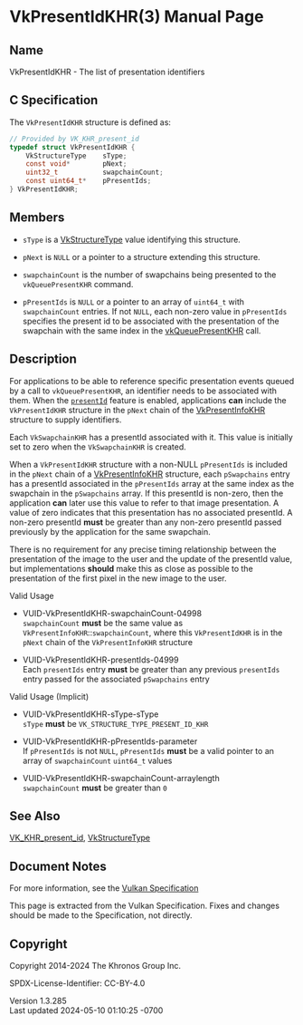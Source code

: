 # VkPresentIdKHR(3) Manual Page

## Name

VkPresentIdKHR - The list of presentation identifiers



## <a href="#_c_specification" class="anchor"></a>C Specification

The `VkPresentIdKHR` structure is defined as:

``` c
// Provided by VK_KHR_present_id
typedef struct VkPresentIdKHR {
    VkStructureType    sType;
    const void*        pNext;
    uint32_t           swapchainCount;
    const uint64_t*    pPresentIds;
} VkPresentIdKHR;
```

## <a href="#_members" class="anchor"></a>Members

- `sType` is a [VkStructureType](https://registry.khronos.org/vulkan/specs/1.3-extensions/man/html/VkStructureType.html) value identifying
  this structure.

- `pNext` is `NULL` or a pointer to a structure extending this
  structure.

- `swapchainCount` is the number of swapchains being presented to the
  `vkQueuePresentKHR` command.

- `pPresentIds` is `NULL` or a pointer to an array of `uint64_t` with
  `swapchainCount` entries. If not `NULL`, each non-zero value in
  `pPresentIds` specifies the present id to be associated with the
  presentation of the swapchain with the same index in the
  [vkQueuePresentKHR](https://registry.khronos.org/vulkan/specs/1.3-extensions/man/html/vkQueuePresentKHR.html) call.

## <a href="#_description" class="anchor"></a>Description

For applications to be able to reference specific presentation events
queued by a call to `vkQueuePresentKHR`, an identifier needs to be
associated with them. When the <a
href="https://registry.khronos.org/vulkan/specs/1.3-extensions/html/vkspec.html#features-presentId"
target="_blank" rel="noopener"><code>presentId</code></a> feature is
enabled, applications **can** include the `VkPresentIdKHR` structure in
the `pNext` chain of the [VkPresentInfoKHR](https://registry.khronos.org/vulkan/specs/1.3-extensions/man/html/VkPresentInfoKHR.html)
structure to supply identifiers.

Each `VkSwapchainKHR` has a presentId associated with it. This value is
initially set to zero when the `VkSwapchainKHR` is created.

When a `VkPresentIdKHR` structure with a non-NULL `pPresentIds` is
included in the `pNext` chain of a
[VkPresentInfoKHR](https://registry.khronos.org/vulkan/specs/1.3-extensions/man/html/VkPresentInfoKHR.html) structure, each `pSwapchains`
entry has a presentId associated in the `pPresentIds` array at the same
index as the swapchain in the `pSwapchains` array. If this presentId is
non-zero, then the application **can** later use this value to refer to
that image presentation. A value of zero indicates that this
presentation has no associated presentId. A non-zero presentId **must**
be greater than any non-zero presentId passed previously by the
application for the same swapchain.

There is no requirement for any precise timing relationship between the
presentation of the image to the user and the update of the presentId
value, but implementations **should** make this as close as possible to
the presentation of the first pixel in the new image to the user.

Valid Usage

- <a href="#VUID-VkPresentIdKHR-swapchainCount-04998"
  id="VUID-VkPresentIdKHR-swapchainCount-04998"></a>
  VUID-VkPresentIdKHR-swapchainCount-04998  
  `swapchainCount` **must** be the same value as
  `VkPresentInfoKHR`::`swapchainCount`, where this `VkPresentIdKHR` is
  in the `pNext` chain of the `VkPresentInfoKHR` structure

- <a href="#VUID-VkPresentIdKHR-presentIds-04999"
  id="VUID-VkPresentIdKHR-presentIds-04999"></a>
  VUID-VkPresentIdKHR-presentIds-04999  
  Each `presentIds` entry **must** be greater than any previous
  `presentIds` entry passed for the associated `pSwapchains` entry

Valid Usage (Implicit)

- <a href="#VUID-VkPresentIdKHR-sType-sType"
  id="VUID-VkPresentIdKHR-sType-sType"></a>
  VUID-VkPresentIdKHR-sType-sType  
  `sType` **must** be `VK_STRUCTURE_TYPE_PRESENT_ID_KHR`

- <a href="#VUID-VkPresentIdKHR-pPresentIds-parameter"
  id="VUID-VkPresentIdKHR-pPresentIds-parameter"></a>
  VUID-VkPresentIdKHR-pPresentIds-parameter  
  If `pPresentIds` is not `NULL`, `pPresentIds` **must** be a valid
  pointer to an array of `swapchainCount` `uint64_t` values

- <a href="#VUID-VkPresentIdKHR-swapchainCount-arraylength"
  id="VUID-VkPresentIdKHR-swapchainCount-arraylength"></a>
  VUID-VkPresentIdKHR-swapchainCount-arraylength  
  `swapchainCount` **must** be greater than `0`

## <a href="#_see_also" class="anchor"></a>See Also

[VK_KHR_present_id](https://registry.khronos.org/vulkan/specs/1.3-extensions/man/html/VK_KHR_present_id.html),
[VkStructureType](https://registry.khronos.org/vulkan/specs/1.3-extensions/man/html/VkStructureType.html)

## <a href="#_document_notes" class="anchor"></a>Document Notes

For more information, see the <a
href="https://registry.khronos.org/vulkan/specs/1.3-extensions/html/vkspec.html#VkPresentIdKHR"
target="_blank" rel="noopener">Vulkan Specification</a>

This page is extracted from the Vulkan Specification. Fixes and changes
should be made to the Specification, not directly.

## <a href="#_copyright" class="anchor"></a>Copyright

Copyright 2014-2024 The Khronos Group Inc.

SPDX-License-Identifier: CC-BY-4.0

Version 1.3.285  
Last updated 2024-05-10 01:10:25 -0700
